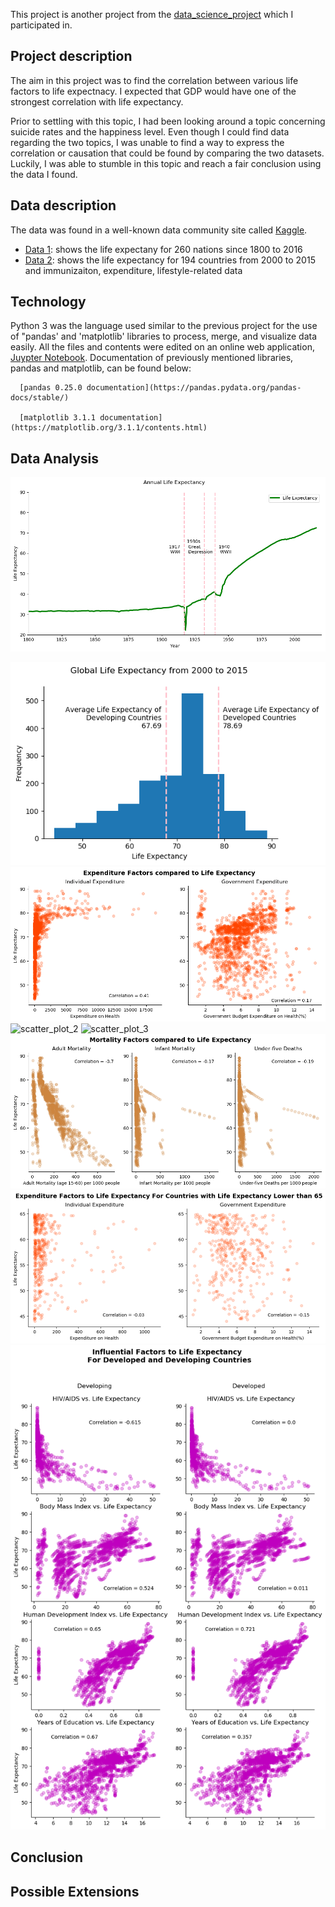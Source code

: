   This project is another project from the [data_science_project](https://github.com/shpark61/data_science_project) which I participated in.
## Project description 
  The aim in this project was to find the correlation between various life factors to life expectnacy. I expected that GDP would have one   of the strongest correlation with life expectancy.
  
  Prior to settling with this topic, I had been looking around a topic concerning suicide rates and the happiness level. Even though I  could find data regarding the two topics, I was unable to find a way to express the correlation or causation that could be found by comparing the two datasets. Luckily, I was able to stumble in this topic and reach a fair conclusion using the data I found.

## Data description
  The data was found in a well-known data community site called [Kaggle](https://www.kaggle.com/).
  - [Data 1](https://www.kaggle.com/kumarajarshi/life-expectancy-who): shows the life expectany for 260 nations since 1800 to 2016
  - [Data 2](https://www.kaggle.com/amarpandey/world-life-expectancy-18002016): shows the life expectancy for 194 countries from 2000 to 2015 and immunizaiton, expenditure, lifestyle-related data
  
## Technology
  Python 3 was the language used similar to the previous project for the use of "pandas' and 'matplotlib' libraries to process, merge, and visualize data easily. All the files and contents were edited on an online web application, [Juypter Notebook](https://jupyter.org/).
  Documentation of previously mentioned libraries, pandas and matplotlib, can be found below:
  
      [pandas 0.25.0 documentation](https://pandas.pydata.org/pandas-docs/stable/)
      
      [matplotlib 3.1.1 documentation](https://matplotlib.org/3.1.1/contents.html)
## Data Analysis
![line_graph_1](https://github.com/jeed123456789/data_science_project2/blob/master/graphs/line_graph_1.png)
  
![hist](https://github.com/jeed123456789/data_science_project2/blob/master/graphs/hist.png)
![scatter_plot_1](https://github.com/jeed123456789/data_science_project2/blob/master/graphs/scatter_plot_1.png)
![scatter_plot_2](https://github.com/jeed123456789/data_science_project2/blob/master/graphs/scatter_plot_2.png)
![scatter_plot_3](https://github.com/jeed123456789/data_science_project2/blob/master/graphs/scatter_plot_3.png)
![scatter_plot_4](https://github.com/jeed123456789/data_science_project2/blob/master/graphs/scatter_plot_4.png)
![scatter_plot_5](https://github.com/jeed123456789/data_science_project2/blob/master/graphs/scatter_plot_5.png)
![scatter_plot_6](https://github.com/jeed123456789/data_science_project2/blob/master/graphs/scatter_plot_6.png)
## Conclusion
## Possible Extensions
